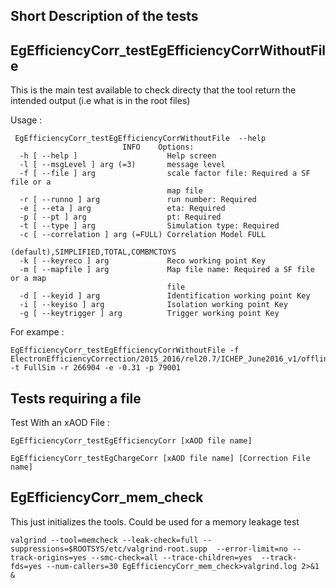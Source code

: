 Short Description of the tests
-------------------------------

EgEfficiencyCorr_testEgEfficiencyCorrWithoutFile
-----------------------------------------------

This is the main test available to check directy that the tool
return the intended output (i.e what is in the root files)


Usage : 
```
 EgEfficiencyCorr_testEgEfficiencyCorrWithoutFile  --help
                         INFO    Options:
  -h [ --help ]                    Help screen
  -l [ --msgLevel ] arg (=3)       message level
  -f [ --file ] arg                scale factor file: Required a SF file or a 
                                   map file
  -r [ --runno ] arg               run number: Required
  -e [ --eta ] arg                 eta: Required
  -p [ --pt ] arg                  pt: Required
  -t [ --type ] arg                Simulation type: Required
  -c [ --correlation ] arg (=FULL) Correlation Model FULL 
                                   (default),SIMPLIFIED,TOTAL,COMBMCTOYS
  -k [ --keyreco ] arg             Reco working point Key
  -m [ --mapfile ] arg             Map file name: Required a SF file or a map 
                                   file
  -d [ --keyid ] arg               Identification working point Key
  -i [ --keyiso ] arg              Isolation working point Key
  -g [ --keytrigger ] arg          Trigger working point Key
```

For exampe :
```
EgEfficiencyCorr_testEgEfficiencyCorrWithoutFile -f ElectronEfficiencyCorrection/2015_2016/rel20.7/ICHEP_June2016_v1/offline/efficiencySF.offline.LooseAndBLayerLLH_d0z0_v11.2015_2016.13TeV.rel20.7.25ns.v01.root -t FullSim -r 266904 -e -0.31 -p 79001 
```

Tests requiring a file
---------------------
Test With an xAOD File :

```
EgEfficiencyCorr_testEgEfficiencyCorr [xAOD file name] 
```

```
EgEfficiencyCorr_testEgChargeCorr [xAOD file name] [Correction File name]
```

EgEfficiencyCorr_mem_check
----------------------------
This just initializes the tools. Could be used for a memory leakage test

```
valgrind --tool=memcheck --leak-check=full --suppressions=$ROOTSYS/etc/valgrind-root.supp  --error-limit=no --track-origins=yes --smc-check=all --trace-children=yes  --track-fds=yes --num-callers=30 EgEfficiencyCorr_mem_check>valgrind.log 2>&1 & 
```

